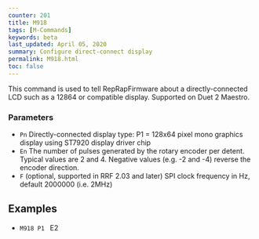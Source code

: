 ```yaml
---
counter: 201
title: M918
tags: [M-Commands] 
keywords: beta 
last_updated: April 05, 2020 
summary: Configure direct-connect display 
permalink: M918.html
toc: false 
---
```



This command is used to tell RepRapFirmware about a directly-connected LCD such as a 12864 or compatible display. Supported on Duet 2 Maestro.

### Parameters

* `Pn` Directly-connected display type: P1 = 128x64 pixel mono graphics display using ST7920 display driver chip
* `En` The number of pulses generated by the rotary encoder per detent. Typical values are 2 and 4. Negative values (e.g. -2 and -4) reverse the encoder direction.
* `F` (optional, supported in RRF 2.03 and later) SPI clock frequency in Hz, default 2000000 (i.e. 2MHz)

## Examples

* ` M918 P1  ` E2

